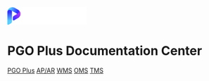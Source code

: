 ﻿<img width="180px" src="./doc/images/PGO Plus Logo.png">

# PGO Plus Documentation Center

[PGO Plus](./en-ca/README.md)
[AP/AR]()
[WMS]()
[OMS]()
[TMS]()